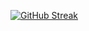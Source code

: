 [![GitHub Streak](https://streak-stats.demolab.com?user=Starrmindd&theme=dark)](https://git.io/streak-stats)
